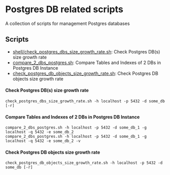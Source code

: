 # Postgres DB related scripts
A collection of scripts for management Postgres databases

## Scripts
*  [shell/check_postgres_dbs_size_growth_rate.sh](check_postgres_dbs_size_growth_rate.sh): Check Postgres DB(s) size growth rate
*  [compare_2_dbs_postgres.sh](compare_2_dbs_postgres.sh): Compare Tables and Indexes of 2 DBs in Postgres DB Instance
*  [check_postgres_db_objects_size_growth_rate.sh](check_postgres_db_objects_size_growth_rate.sh): Check Postgres DB objects size growth rate



#### Check Postgres DB(s) size growth rate
```shell script
check_postgres_dbs_size_growth_rate.sh -h localhost -p 5432 -d some_db [-r]
```
#### Compare Tables and Indexes of 2 DBs in Postgres DB Instance
```shell script
compare_2_dbs_postgres.sh -h localhost -p 5432 -d some_db_1 -g localhost -q 5432 -e some_db_2
compare_2_dbs_postgres.sh -h localhost -p 5432 -d some_db_1 -g localhost -q 5432 -e some_db_2 -v
```
#### Check Postgres DB objects size growth rate
```shell script
check_postgres_db_objects_size_growth_rate.sh -h localhost -p 5432 -d some_db [-r]
```
